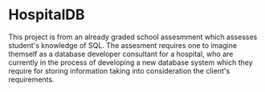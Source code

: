 # HospitalDB
This project is from an already graded school assesmment which assesses student's knowledge of SQL. 
The assesment requires one to imagine themself as a database developer consultant for a hospital, who are currently in the process of developing a new database system which they require for storing information taking into consideration the client's requirements.
